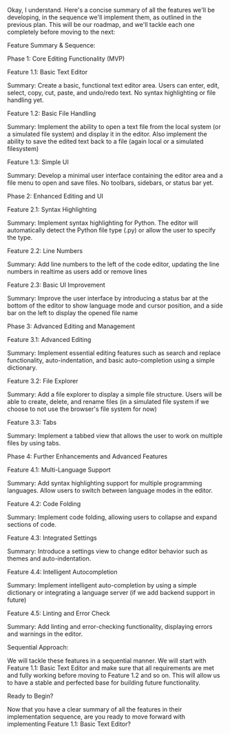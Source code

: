 Okay, I understand. Here's a concise summary of all the features we'll be developing, in the sequence we'll implement them, as outlined in the previous plan. This will be our roadmap, and we'll tackle each one completely before moving to the next:

Feature Summary & Sequence:

Phase 1: Core Editing Functionality (MVP)

Feature 1.1: Basic Text Editor

Summary: Create a basic, functional text editor area. Users can enter, edit, select, copy, cut, paste, and undo/redo text. No syntax highlighting or file handling yet.

Feature 1.2: Basic File Handling

Summary: Implement the ability to open a text file from the local system (or a simulated file system) and display it in the editor. Also implement the ability to save the edited text back to a file (again local or a simulated filesystem)

Feature 1.3: Simple UI

Summary: Develop a minimal user interface containing the editor area and a file menu to open and save files. No toolbars, sidebars, or status bar yet.

Phase 2: Enhanced Editing and UI

Feature 2.1: Syntax Highlighting

Summary: Implement syntax highlighting for Python. The editor will automatically detect the Python file type (.py) or allow the user to specify the type.

Feature 2.2: Line Numbers

Summary: Add line numbers to the left of the code editor, updating the line numbers in realtime as users add or remove lines

Feature 2.3: Basic UI Improvement

Summary: Improve the user interface by introducing a status bar at the bottom of the editor to show language mode and cursor position, and a side bar on the left to display the opened file name

Phase 3: Advanced Editing and Management

Feature 3.1: Advanced Editing

Summary: Implement essential editing features such as search and replace functionality, auto-indentation, and basic auto-completion using a simple dictionary.

Feature 3.2: File Explorer

Summary: Add a file explorer to display a simple file structure. Users will be able to create, delete, and rename files (in a simulated file system if we choose to not use the browser's file system for now)

Feature 3.3: Tabs

Summary: Implement a tabbed view that allows the user to work on multiple files by using tabs.

Phase 4: Further Enhancements and Advanced Features

Feature 4.1: Multi-Language Support

Summary: Add syntax highlighting support for multiple programming languages. Allow users to switch between language modes in the editor.

Feature 4.2: Code Folding

Summary: Implement code folding, allowing users to collapse and expand sections of code.

Feature 4.3: Integrated Settings

Summary: Introduce a settings view to change editor behavior such as themes and auto-indentation.

Feature 4.4: Intelligent Autocompletion

Summary: Implement intelligent auto-completion by using a simple dictionary or integrating a language server (if we add backend support in future)

Feature 4.5: Linting and Error Check

Summary: Add linting and error-checking functionality, displaying errors and warnings in the editor.

Sequential Approach:

We will tackle these features in a sequential manner. We will start with Feature 1.1: Basic Text Editor and make sure that all requirements are met and fully working before moving to Feature 1.2 and so on. This will allow us to have a stable and perfected base for building future functionality.

Ready to Begin?

Now that you have a clear summary of all the features in their implementation sequence, are you ready to move forward with implementing Feature 1.1: Basic Text Editor?
